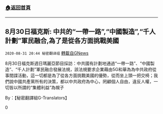 ###  [:house:返回首頁](https://github.com/ourhimalayas/txt)
---

## 8月30日福克斯: 中共的“一帶一路”,“中國製造”,“千人計劃”軍民融合,為了是從各方面挑戰美國
`2020-08-31 20:44 秘密翻译组` [轉載自GNews](https://gnews.org/zh-hant/327269/)

8月30日福克斯週日瑪麗亞節目採訪：中共國有計劃地通過“一帶一路”、“中國製造”、“千人計劃”軍民融合發展法規，該法規要求企業藉由5G和華為為中共政府從事間諜活動，這一切都是為了從各方面挑戰美國的優勢，從而坐上頭一把交椅；我們說中國共產黨所有的決策，都以中共政府為中心，罔顧個人自由，違反人權，一切皆以所謂的“集體利益”為幌子



By：【秘密翻譯組G-Translators】

0
